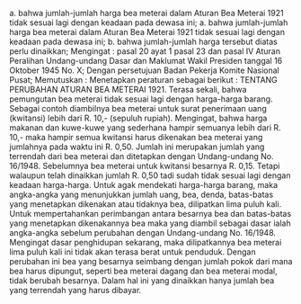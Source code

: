  a. bahwa jumlah-jumlah harga bea meterai dalam Aturan Bea Meterai 1921 tidak sesuai lagi dengan keadaan pada dewasa ini;
a. bahwa jumlah-jumlah harga bea meterai dalam Aturan Bea Meterai 1921 tidak sesuai lagi dengan keadaan pada dewasa ini;
b. bahwa jumlah-jumlah harga tersebut diatas perlu dinaikkan;
Mengingat :
 pasal 20 ayat 1 pasal 23 dan pasal IV Aturan Peralihan Undang-undang Dasar dan Maklumat Wakil Presiden tanggal 16 Oktober 1945 No. X; Dengan persetujuan Badan Pekerja Komite Nasional Pusat; Memutuskan : Menetapkan peraturan sebagai berikut : TENTANG PERUBAHAN ATURAN BEA METERAI 1921. Terasa sekali, bahwa pemungutan bea meterai tidak sesuai lagi dengan harga-harga barang. Sebagai contoh diambilnya bea meterai untuk surat penerimaan uang (kwitansi) lebih dari R. 10,- (sepuluh rupiah). Mengingat, bahwa harga makanan dan kuwe-kuwe yang sederhana hampir semuanya lebih dari R. 10,- maka hampir semua kwitansi harus dikenakan bea meterai yang jumlahnya pada waktu ini R. 0,50. Jumlah ini merupakan jumlah yang terrendah dari bea meterai dan ditetapkan dengan Undang-undang No. 16/1948. Sebelumnya bea meterai untuk kwitansi besarnya R. 0,15. Tetapi walaupun telah dinaikkan jumlah R. 0,50 tadi sudah tidak sesuai lagi dengan keadaan harga-harga. Untuk agak mendekati harga-harga barang, maka angka-angka yang menunjukkan jumlah uang, bea, denda, batas-batas yang menetapkan dikenakan atau tidaknya bea, dilipatkan lima puluh kali. Untuk mempertahankan perimbangan antara besarnya bea dan batas-batas yang menetapkan dikenakannya bea maka yang diambil sebagai dasar ialah angka-angka sebelum perubahan dengan Undang-undang No. 16/1948. Mengingat dasar penghidupan sekarang, maka dilipatkannya bea meterai lima puluh kali ini tidak akan terasa berat untuk penduduk. Dengan perubahan ini bea yang besarnya seimbang dengan jumlah pokok dari mana bea harus dipungut, seperti bea meterai dagang dan bea meterai modal, tidak berubah besarnya. Dalam hal ini yang dinaikkan hanya jumlah bea yang terrendah yang harus dibayar.